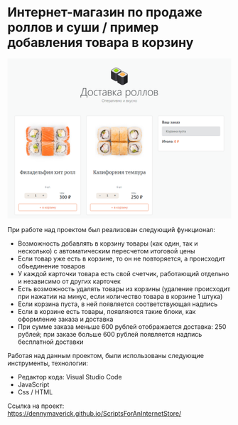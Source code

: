 # Интернет-магазин по продаже роллов и суши / пример добавления товара в корзину

![main picture](https://github.com/DennyMaverick/ScriptsForAnInternetStore/raw/main/img-for-readme/rolls.png)

<p class="modal-work__description">При работе над проектом был реализован следующий функционал:</p>

<ul class="modal-work__list modal-list">
   <li class="modal-list__item">Возможность добавлять в корзину товары (как один, так и несколько) с автоматическим пересчетом итоговой цены</li>
   <li class="modal-list__item">Если товар уже есть в корзине, то он не повторяется, а происходит объединение товаров</li>
   <li class="modal-list__item">У каждой карточки товара есть свой счетчик, работающий отдельно и независимо от других карточек</li>
   <li class="modal-list__item">Есть возможность удалять товары из корзины (удаление происходит при нажатии на минус, если количество товара в корзине 1 штука)</li>
   <li class="modal-list__item">Если корзина пуста, в ней появляется соответствующая надпись</li>
   <li class="modal-list__item">Если в корзине есть товары, появляются такие блоки, как оформление заказа и доставка</li>
   <li class="modal-list__item">При сумме заказа меньше 600 рублей отображается доставка: 250 рублей; при заказе больше 600 рублей появляется надпись бесплатной доставки</li>
</ul>
<p class="modal-work__description">Работая над данным проектом, были использованы следующие инструменты, технологии:</p>
<ul class="modal-work__list modal-list">
   <li class="modal-list__item">Редактор кода: Visual Studio Code</li>
   <li class="modal-list__item">JavaScript</li>
   <li class="modal-list__item">Css / HTML</li>
</ul>

Cсылка на проект: https://dennymaverick.github.io/ScriptsForAnInternetStore/
